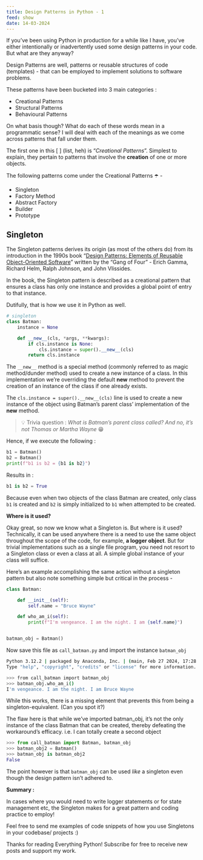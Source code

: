 ```yaml
---
title: Design Patterns in Python - 1
feed: show
date: 14-03-2024
---
```


If you’ve been using Python in production for a while like I have, you’ve either intentionally or inadvertently used some design patterns in your code. But what are they anyway?

Design Patterns are well, patterns or reusable structures of code (templates) - that can be employed to implement solutions to software problems.

These patterns have been bucketed into 3 main categories :

- Creational Patterns
- Structural Patterns
- Behavioural Patterns

On what basis though? What do each of these words mean in a programmatic sense? I will deal with each of the meanings as we come across patterns that fall under them.  
  
The first one in this [ ] (list, heh) is “_Creational Patterns_”. Simplest to explain, they pertain to patterns that involve the **creation** of one or more objects.

The following patterns come under the Creational Patterns ☂️ -

- Singleton
- Factory Method
- Abstract Factory
- Builder
- Prototype

## Singleton

The Singleton patterns derives its origin (as most of the others do) from its introduction in the 1990s book “[Design Patterns: Elements of Reusable Object-Oriented Software](https://en.wikipedia.org/wiki/Design_Patterns)” written by the “Gang of Four” - Erich Gamma, Richard Helm, Ralph Johnson, and John Vlissides.

In the book, the Singleton pattern is described as a creational pattern that ensures a class has only one instance and provides a global point of entry to that instance.

Dutifully, that is how we use it in Python as well.

```python
# singleton
class Batman:
    instance = None

    def __new__(cls, *args, **kwargs):
        if cls.instance is None:
            cls.instance = super().__new__(cls)
        return cls.instance
```

The `__new__` method is a special method (commonly referred to as magic method/dunder method) used to create a new instance of a class. In this implementation we’re overriding the default __new__ method to prevent the creation of an instance of the class if one already exists.

The `cls.instance = super().__new__(cls)` line is used to create a new instance of the object using Batman’s parent class’ implementation of the __new__ method.

> 💡 Trivia question : _What is Batman’s parent class called? And no, it’s not Thomas or Martha Wayne_ 😁

Hence, if we execute the following :

```python
b1 = Batman()
b2 = Batman()
print(f"b1 is b2 = {b1 is b2}")  
```

Results in :

```python
b1 is b2 = True
```

Because even when two objects of the class Batman are created, only class `b1` is created and `b2` is simply initialized to `b1` when attempted to be created.

**Where is it used?**

Okay great, so now we know what a Singleton is. But where is it used?  
Technically, it can be used anywhere there is a need to use the same object throughout the scope of the code, for example, **a logger object**. But for trivial implementations such as a single file program, you need not resort to a Singleton class or even a class at all. A simple global instance of your class will suffice.

Here’s an example accomplishing the same action without a singleton pattern but also note something simple but critical in the process -

```python
class Batman:

    def __init__(self):
        self.name = "Bruce Wayne"

    def who_am_i(self):
        print(f"I'm vengeance. I am the night. I am {self.name}")


batman_obj = Batman()
```

Now save this file as `call_batman.py` and import the instance `batman_obj`

```bash
Python 3.12.2 | packaged by Anaconda, Inc. | (main, Feb 27 2024, 17:28:07) [MSC v.1916 64 bit (AMD64)] on win32
Type "help", "copyright", "credits" or "license" for more information.

>>> from call_batman import batman_obj
>>> batman_obj.who_am_i()
I'm vengeance. I am the night. I am Bruce Wayne
```

While this works, there is a missing element that prevents this from being a singleton-equivalent. (Can you spot it?)

The flaw here is that while we’ve imported batman_obj, it’s not the only instance of the class Batman that can be created, thereby defeating the workaround’s efficacy. i.e. I can totally create a second object

```python
>>> from call_batman import Batman, batman_obj
>>> batman_obj2 = Batman()
>>> batman_obj is batman_obj2
False
```

The point however is that `batman_obj` can be used _like_ a singleton even though the design pattern isn’t adhered to.

**Summary :**

In cases where you would need to write logger statements or for state management etc, the Singleton makes for a great pattern and coding practice to employ!

Feel free to send me examples of code snippets of how you use Singletons in your codebase/ projects :)

Thanks for reading Everything Python! Subscribe for free to receive new posts and support my work.